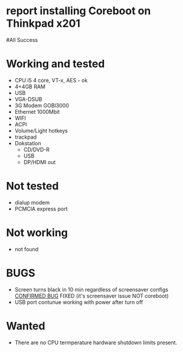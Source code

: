 
report installing Coreboot on Thinkpad x201
===========================================

#All Success

Working and tested
==================
* CPU i5 4 core, VT-x, AES - ok
* 4+4GB RAM
* USB
* VGA-DSUB
* 3G Modem GOBI3000
* Ethernet 1000Mbit
* WIFI
* ACPI
* Volume/Light hotkeys
* trackpad
* Dokstation
  * CD/DVD-R
  * USB
  * DP/HDMI out

Not tested
==========
* dialup modem
* PCMCIA express port 


Not working
===========
* not found

BUGS
====
* Screen turns black in 10 min regardless of screensaver configs [CONFIRMED BUG](https://labs.riseup.net/code/issues/5617) FIXED (it's screensaver issue NOT coreboot)
* USB port contunue working with power after turn off 

Wanted
======
* There are no CPU termperature hardware shutdown limits present.


